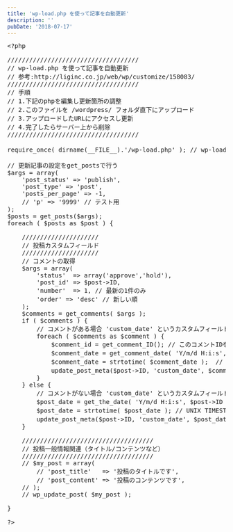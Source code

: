 ```yaml
---
title: 'wp-load.php を使って記事を自動更新'
description: ''
pubDate: '2018-07-17'
---
```


<pre class="brush: php; title: ; notranslate" title="">&lt;?php

////////////////////////////////////
// wp-load.php を使って記事を自動更新
// 参考:http://liginc.co.jp/web/wp/customize/158083/
////////////////////////////////////
// 手順
// 1.下記のphpを編集し更新箇所の調整
// 2.このファイルを /wordpress/ フォルダ直下にアップロード
// 3.アップロードしたURLにアクセスし更新
// 4.完了したらサーバー上から削除
////////////////////////////////////

require_once( dirname(__FILE__).'/wp-load.php' ); // wp-load.php を読み込み

// 更新記事の設定をget_postsで行う
$args = array(
	'post_status' =&gt; 'publish',
	'post_type' =&gt; 'post',
	'posts_per_page' =&gt; -1,
	// 'p' =&gt; '9999' // テスト用
);
$posts = get_posts($args);
foreach ( $posts as $post ) {

	/////////////////////
	// 投稿カスタムフィールド
	/////////////////////
	// コメントの取得
	$args = array(
		'status'  =&gt; array('approve','hold'),
		'post_id' =&gt; $post-&gt;ID,
		'number'  =&gt; 1, // 最新の1件のみ
		'order' =&gt; 'desc' // 新しい順
	);
	$comments = get_comments( $args );
	if ( $comments ) {
		// コメントがある場合 'custom_date' というカスタムフィールドに最新コメントの日付をUNIX形式で格納する
		foreach ( $comments as $comment ) {
			$comment_id = get_comment_ID(); // このコメントIDを取得
			$comment_date = get_comment_date( 'Y/m/d H:i:s', $comment_id );  // このコメントの日付を取得
			$comment_date = strtotime( $comment_date );  // UNIX TIMESTAMP として取得
			update_post_meta($post-&gt;ID, 'custom_date', $comment_date); // カスタムフィールドに日付を追加
		}
	} else {
		// コメントがない場合 'custom_date' というカスタムフィールドに投稿の日付をUNIX形式で格納する
		$post_date = get_the_date( 'Y/m/d H:i:s', $post-&gt;ID ); // get_the_date()でこの投稿の日時を取得
		$post_date = strtotime( $post_date ); // UNIX TIMESTAMP として取得
		update_post_meta($post-&gt;ID, 'custom_date', $post_date); // カスタムフィールドに日付を追加
	}

	////////////////////////////////////
	// 投稿一般情報関連（タイトル/コンテンツなど）
	////////////////////////////////////
	// $my_post = array(
		// 'post_title'   =&gt; '投稿のタイトルです',
		// 'post_content' =&gt; '投稿のコンテンツです',
	// );
	// wp_update_post( $my_post );

}

?&gt;</pre>
